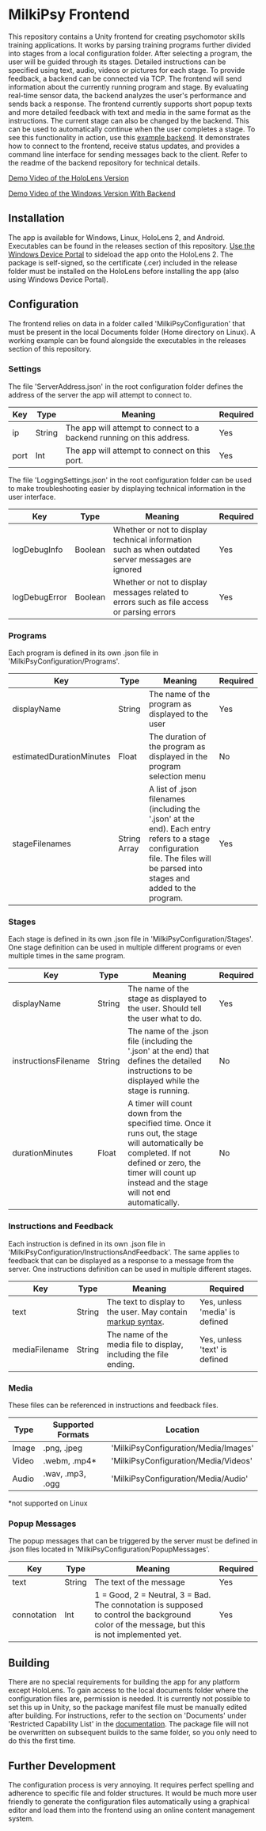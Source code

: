# MilkiPsy Frontend
This repository contains a Unity frontend for creating psychomotor skills training applications. It works by parsing training programs further divided into stages from a local configuration folder. After selecting a program, the user will be guided through its stages. Detailed instructions can be specified using text, audio, videos or pictures for each stage. To provide feedback, a backend can be connected via TCP. The frontend will send information about the currently running program and stage. By evaluating real-time sensor data, the backend analyzes the user's performance and sends back a response. The frontend currently supports short popup texts and more detailed feedback with text and media in the same format as the instructions. The current stage can also be changed by the backend. This can be used to automatically continue when the user completes a stage. To see this functionality in action, use this [example backend](https://github.com/arthurkehrwald/MilkiPsyBackend "example backend"). It demonstrates how to connect to the frontend, receive status updates, and provides a command line interface for sending messages back to the client. Refer to the readme of the backend repository for technical details.

[Demo Video of the HoloLens Version](https://drive.google.com/file/d/1X8yTXv9wdnL0NX2Ji5QPPgVNWmdYQ7uG/view?usp=sharing)

[Demo Video of the Windows Version With Backend](https://drive.google.com/file/d/1fjrTd1540-Np1AV3mzq_j91L2gRmahn-/view?usp=sharing)

## Installation
The app is available for Windows, Linux, HoloLens 2, and Android. Executables can be found in the releases section of this  repository. [Use the Windows Device Portal](https://docs.microsoft.com/en-us/windows/mixed-reality/develop/advanced-concepts/using-the-windows-device-portal) to sideload the app onto the HoloLens 2. The package is self-signed, so the certificate (.cer) included in the release folder must be installed on the HoloLens before installing the app (also using Windows Device Portal).

## Configuration
The frontend relies on data in a folder called 'MilkiPsyConfiguration' that must be present in the local Documents folder (Home directory on Linux). A working example can be found alongside the executables in the releases section of this repository.

### Settings
The file 'ServerAddress.json' in the root configuration folder defines the address of the server the app will attempt to connect to.

| Key | Type | Meaning | Required |
| - | - | - | - |
| ip | String | The app will attempt to connect to a backend running on this address. | Yes |
| port | Int | The app will attempt to connect on this port. | Yes |

The file 'LoggingSettings.json' in the root configuration folder can be used to make troubleshooting easier by displaying technical information in the user interface.

| Key | Type | Meaning | Required |
| - | - | - | - |
| logDebugInfo | Boolean | Whether or not to display technical information such as when outdated server messages are ignored | Yes |
| logDebugError | Boolean | Whether or not to display messages related to errors such as file access or parsing errors | Yes |

### Programs
Each program is defined in its own .json file in 'MilkiPsyConfiguration/Programs'.

| Key | Type | Meaning | Required |
| ------------ | ------------ |------------ | ------------ |
| displayName | String | The name of the program as displayed to the user | Yes
| estimatedDurationMinutes | Float | The duration of the program as displayed in the program selection menu | No |
| stageFilenames | String Array | A list of .json filenames (including the '.json' at the end). Each entry refers to a stage configuration file. The files will be parsed into stages and added to the program. | Yes |

### Stages
Each stage is defined in its own .json file in 'MilkiPsyConfiguration/Stages'. One stage definition can be used in multiple different programs or even multiple times in the same program.

| Key | Type | Meaning | Required |
| - | - |- | - |
| displayName | String | The name of the stage as displayed to the user. Should  tell the user what to do. | Yes|
| instructionsFilename | String | The name of the .json file (including the '.json' at the end) that defines the detailed instructions to be displayed while the stage is running. | No |
| durationMinutes | Float | A timer will count down from the specified time. Once it runs out, the stage will automatically be completed. If not defined or zero, the timer will count up instead and the stage will not end automatically. | No |

### Instructions and Feedback
Each instruction is defined in its own .json file in 'MilkiPsyConfiguration/InstructionsAndFeedback'. The same applies to feedback that can be displayed as a response to a message from the server. One instructions definition can be used in multiple different stages.

| Key | Type | Meaning | Required |
| - | - |- | - |
| text | String | The text to display to the user. May contain [markup syntax](http://digitalnativestudios.com/textmeshpro/docs/rich-text/). | Yes, unless 'media' is defined
| mediaFilename | String | The name of the media file to display, including the file ending. | Yes, unless 'text' is defined |

### Media

These files can be referenced in instructions and feedback files.

| Type| Supported Formats | Location |
| - | - |- |
| Image | .png, .jpeg | 'MilkiPsyConfiguration/Media/Images' |
| Video | .webm, .mp4* | 'MilkiPsyConfiguration/Media/Videos' |
| Audio | .wav, .mp3, .ogg | 'MilkiPsyConfiguration/Media/Audio' |

*not supported on Linux

### Popup Messages

The popup messages that can be triggered by the server must be defined in .json files located in 'MilkiPsyConfiguration/PopupMessages'.

| Key | Type | Meaning | Required |
| - | - |- | - |
| text | String | The text of the message | Yes |
| connotation | Int | 1 = Good, 2 = Neutral, 3 = Bad. The connotation is supposed to control the background color of the message, but this is not implemented yet. | Yes |

## Building
There are no special requirements for building the app for any platform except HoloLens. To gain access to the local documents folder where the configuration files are, permission is needed. It is currently not possible to set this up in Unity, so the package manifest file must be manually edited after building. For instructions, refer to the section on 'Documents' under 'Restricted Capability List' in the [documentation](https://docs.microsoft.com/en-us/windows/uwp/packaging/app-capability-declarations "documentation"). The package file will not be overwritten on subsequent builds to the same folder, so you only need to do this the first time.

## Further Development

The configuration process is very annoying. It requires perfect spelling and adherence to specific file and folder structures. It would be much more user friendly to generate the configuration files automatically using a graphical editor and load them into the frontend using an online content management system.

